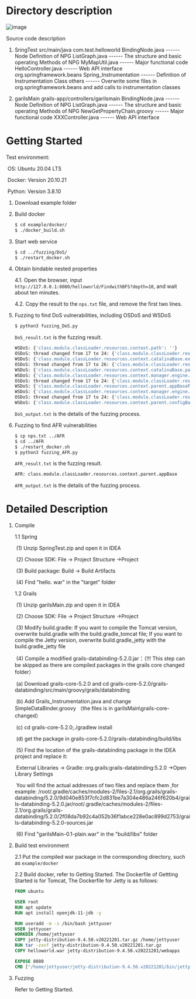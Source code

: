 # Directory description

![image](https://github.com/user-attachments/assets/e4817d1e-6d4e-417d-9eda-fda8b9187a22)



Source code description 

1. SringTest
    src/main/java
        com.test.helloworld
            BindingNode.java   ------  Node Definition of NPG
            ListGraph.java  ------  The structure and basic operating Methods of NPG
            MyMapUtil.java  ------  Major functional code
            HelloController.java  ------  Web API interface 
        org.springframework.beans
            Spring_Instrumentation  ------  Definition of Instrumentation Class
            others  ------  Overwrite some files in org.springframework.beans and add calls to instrumentation classes

2. garilsMain
    grails-app/controllers/garilsmain
        BindingNode.java  ------  Node Definition of NPG
        ListGraph.java  ------  The structure and basic operating Methods of NPG
        NewGetPropertyChain.groovy  ------  Major functional code
        XXXController.java  ------  Web API interface 



# Getting Started

Test environment:

​	OS: Ubuntu 20.04 LTS

​	Docker: Version 20.10.21

​	Python: Version 3.8.10



1. Download example folder

    

2. Build docker

    ```bash
    $ cd example/docker/
    $ ./docker_build.sh
    ```

    

3. Start web service
   
    ```bash
    $ cd ../fuzzing/DoS/
    $ ./restart_docker.sh
    ```
    
    
    
4. Obtain bindable nested properties

    4.1. Open the browser, input `http://127.0.0.1:8080/helloworld/FindwithBFS?depth=10`, and wait about ten minutes.

    4.2. Copy the result to the `nps.txt` file, and remove the first two lines.

    

5. Fuzzing to find DoS vulnerabilities, including OSDoS and WSDoS
   
    ```bash
    $ python3 fuzzing_DoS.py
    ```
    `DoS_result.txt` is the fuzzing result.
    
    ```bash
    WSDoS: {'class.module.classLoader.resources.context.path': ''}
    OSDoS: thread changed from 17 to 24: {'class.module.classLoader.resources.context.startStopThreads': '100'}
    WSDoS: {'class.module.classLoader.resources.context.catalinaBase.executable': 'false'}
    OSDoS: thread changed from 17 to 26: {'class.module.classLoader.resources.context.parent.startStopThreads': '100'}
    WSDoS: {'class.module.classLoader.resources.context.catalinaBase.parentFile.executable': 'false'}
    WSDoS: {'class.module.classLoader.resources.context.manager.engine.defaultHost': ''}
    OSDoS: thread changed from 17 to 24: {'class.module.classLoader.resources.context.manager.engine.startStopThreads': '100'}
    WSDoS: {'class.module.classLoader.resources.context.parent.appBaseFile.executable': 'false'}
    WSDoS: {'class.module.classLoader.resources.context.manager.engine.service.mapper.defaultHostName': ''}
    OSDoS: thread changed from 17 to 24: {'class.module.classLoader.resources.context.manager.engine.service.server.utilityThreads': '100'}
    WSDoS: {'class.module.classLoader.resources.context.parent.configBaseFile.parentFile.parentFile.executable': 'false'}
    ```
    
    `DoS_output.txt` is the details of the fuzzing process.
    
    
    
5. Fuzzing to find AFR vulnerabilities
   
    ```bash
    $ cp nps.txt ../AFR
    $ cd ../AFR
    $ ./restart_docker.sh
    $ python3 fuzzing_AFR.py
    ```
    `AFR_result.txt` is the fuzzing result.
    
    ```bash
    AFR: class.module.classLoader.resources.context.parent.appBase
    ```
    
    `AFR_output.txt` is the details of the fuzzing process.





# Detailed Description

1. Compile

    1.1 Spring

    ​	(1) Unzip SpringTest.zip and open it in IDEA

    ​	(2) Choose SDK:  File -> Project Structure ->Project

    ​	(3) Build package:  Build -> Build Artifacts

    ​	(4) Find "hello. war" in the "target" folder

    1.2 Grails

    ​	(1)  Unzip garilsMain.zip and open it in IDEA

    ​	(2) Choose SDK:  File -> Project Structure ->Project

    ​	(3) Modify build.gradle: If you want to compile the Tomcat version, overwrite build.gradle with the build.gradle_tomcat file; If you want to compile the Jetty version, overwrite build.gradle_jetty with the build.gradle_jetty file

    ​	(4) Compile a modified grails-databinding-5.2.0.jar：（!!! This step can be skipped as there are compiled packages in the grails core changed folder）

    ​		(a) Download grails-core-5.2.0 and cd grails-core-5.2.0/grails-databinding/src/main/groovy/grails/databinding

    ​		(b) Add Grails_Instrumentation.java  and  change  SimpleDataBinder.groovy  （the files is in garilsMain\grails-core-changed）

    ​		(c) cd grails-core-5.2.0;./gradlew install

    ​		(d) get the package in grails-core-5.2.0/grails-databinding/build/libs

    ​	(5) Find the location of the grails-databinding package in the IDEA project and replace it: 

    ​		External Libraries -> Gradle: org.grails:grails-databinding:5.2.0 ->Open Library Settings

    ​		You will find the actual addresses of two files and replace them ,for example: 
    ​         /root/.gradle/caches/modules-2/files-2.1/org.grails/grails-databinding/5.2.0/9d040e853f7cfc2d831be7a304e486a246f620b4/grails-databinding-5.2.0.jar
    ​         /root/.gradle/caches/modules-2/files-2.1/org.grails/grails-databinding/5.2.0/2f08da7b92c4a052b36f1abce228e0ac899d2753/grails-databinding-5.2.0-sources.jar

    ​	(6) Find "garilsMain-0.1-plain.war" in the "build/libs" folder

    

2. Build test environment

    2.1 Put the compiled war package in the corresponding directory, such as `example/docker`

    2.2 Build docker, refer to Getting Started. The Dockerfile of Gettting Started is for Tomcat, The Dockerfile for Jetty is as follows:

    ```dockerfile
    FROM ubuntu
    
    USER root
    RUN apt update
    RUN apt install openjdk-11-jdk -y
    
    RUN useradd -m -s /bin/bash jettyuser
    USER jettyuser
    WORKDIR /home/jettyuser
    COPY jetty-distribution-9.4.50.v20221201.tar.gz /home/jettyuser
    RUN tar -zxvf jetty-distribution-9.4.50.v20221201.tar.gz
    COPY helloworld.war jetty-distribution-9.4.50.v20221201/webapps
    
    EXPOSE 8080
    CMD ["/home/jettyuser/jetty-distribution-9.4.50.v20221201/bin/jetty.sh", "run"]
    ```

    

3. Fuzzing

    Refer to Getting Started.


